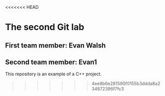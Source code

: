<<<<<<< HEAD
# The second Git lab
## First team member: Evan Walsh
## Second team member: Evan1
This repository is an example of a C++ project.

>>>>>>> 4ee8b6e281590f0155b3ddda8a234872396f7fc3
